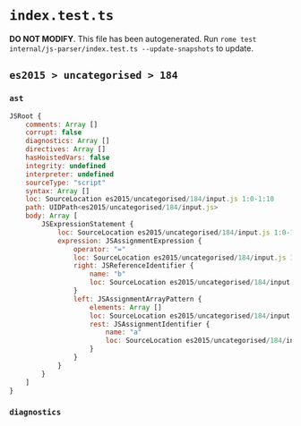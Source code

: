 # `index.test.ts`

**DO NOT MODIFY**. This file has been autogenerated. Run `rome test internal/js-parser/index.test.ts --update-snapshots` to update.

## `es2015 > uncategorised > 184`

### `ast`

```javascript
JSRoot {
	comments: Array []
	corrupt: false
	diagnostics: Array []
	directives: Array []
	hasHoistedVars: false
	integrity: undefined
	interpreter: undefined
	sourceType: "script"
	syntax: Array []
	loc: SourceLocation es2015/uncategorised/184/input.js 1:0-1:10
	path: UIDPath<es2015/uncategorised/184/input.js>
	body: Array [
		JSExpressionStatement {
			loc: SourceLocation es2015/uncategorised/184/input.js 1:0-1:10
			expression: JSAssignmentExpression {
				operator: "="
				loc: SourceLocation es2015/uncategorised/184/input.js 1:0-1:10
				right: JSReferenceIdentifier {
					name: "b"
					loc: SourceLocation es2015/uncategorised/184/input.js 1:9-1:10 (b)
				}
				left: JSAssignmentArrayPattern {
					elements: Array []
					loc: SourceLocation es2015/uncategorised/184/input.js 1:0-1:6
					rest: JSAssignmentIdentifier {
						name: "a"
						loc: SourceLocation es2015/uncategorised/184/input.js 1:4-1:5 (a)
					}
				}
			}
		}
	]
}
```

### `diagnostics`

```

```

